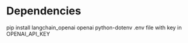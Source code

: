# Dependencies
pip install langchain_openai openai python-dotenv
.env file with key in OPENAI_API_KEY
